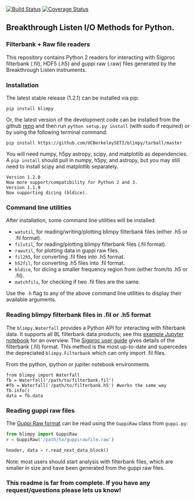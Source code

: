 [![Build Status](https://travis-ci.org/UCBerkeleySETI/blimpy.svg?branch=master)](https://travis-ci.org/UCBerkeleySETI/blimpy)
[![Coverage Status](https://coveralls.io/repos/github/telegraphic/blimpy/badge.svg?branch=master)](https://coveralls.io/github/telegraphic/blimpy?branch=master)

## Breakthrough Listen I/O Methods for Python.

### Filterbank + Raw file readers

This repository contains Python 2 readers for interacting with Sigproc filterbank (.fil), HDF5 (.h5) and guppi raw (.raw) files generated
by the Breakthrough Listen instruments.

### Installation

The latest stable release (1.2.1) can be installed via pip:

```
pip install blimpy
```

Or, the latest version of the development code can be installed from the github [repo](https://github.com/UCBerkeleySETI/blimpy) and then run `python setup.py install` (with sudo if required) or by using the following terminal command:

```
pip install https://github.com/UCBerkeleySETI/blimpy/tarball/master
```

You will need numpy, h5py astropy, scipy, and matplotlib as dependencies. A `pip install` should pull in numpy, h5py, and astropy, but you may still need to install scipy and matplotlib separately.

```
Version 1.2.0
Now more support/compatibility for Python 2 and 3.
Version 1.1.9
Now supporting dicing (bldice).
```

### Command line utilities

After installation, some command line utilities will be installed:
* `watutil`, for reading/writing/plotting blimpy filterbank files (either .h5 or .fil format).
* `filutil`, for reading/plotting blimpy filterbank files (.fil format).
* `rawutil`, for plotting data in guppi raw files.
* `fil2h5`, for converting .fil files into .h5 format.
* `h52fil`, for converting .h5 files into .fil format.
* `bldice`, for dicing a smaller frequency region from (either from/to .h5 or .fil).
* `matchfils`, for checking if two .fil files are the same.

Use the `-h` flag to any of the above command line utilities to display their available arguments.

### Reading blimpy filterbank files in .fil or .h5 format

The `blimpy.Waterfall`  provides a Python API for interacting with filterbank data. It supports all BL filterbank data products; see this [example Jupyter notebook](https://github.com/UCBerkeleySETI/breakthrough/blob/master/GBT/voyager/voyager.ipynb) for an overview.
The [Sigproc user guide](http://sigproc.sourceforge.net/sigproc.pdf) gives details of the filterbank (.fil) format. This method is the most up-to-date and supercedes the depreciated `blimpy.Filterbank` which can only import .fil files.

From the python, ipython or jupiter notebook environments.
```
from blimpy import Waterfall
fb = Waterfall('/path/to/filterbank.fil')
#fb = Waterfall('/path/to/filterbank.h5') #works the same way
fb.info()
data = fb.data
```

### Reading guppi raw files
The [Guppi Raw format](https://github.com/UCBerkeleySETI/breakthrough/blob/master/doc/RAW-File-Format.md) can be read using the `GuppiRaw` class from `guppi.py`:

```python
from blimpy import GuppiRaw
r = GuppiRaw('/path/to/guppirawfile.raw')

header, data = r.read_next_data_block()
```

Note: most users should start analysis with filterbank files, which are smaller in size and have been generated from the guppi raw files.


### This readme is far from complete. If you have any request/questions please lets us know!
